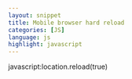 ```yaml
---
layout: snippet
title: Mobile browser hard reload 
categories: [JS]
language: js
highlight: javascript
---
```

javascript:location.reload(true)
<!--more-->
